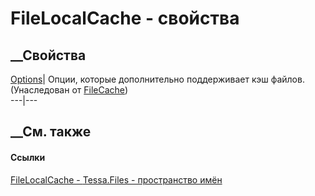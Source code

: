 # FileLocalCache - свойства
##  __Свойства
[Options](P_Tessa_Files_FileCache_Options.htm)| Опции, которые дополнительно
поддерживает кэш файлов.  
(Унаследован от [FileCache](T_Tessa_Files_FileCache.htm))  
---|---  
##  __См. также
#### Ссылки
[FileLocalCache - ](T_Tessa_Files_FileLocalCache.htm)
[Tessa.Files - пространство имён](N_Tessa_Files.htm)
